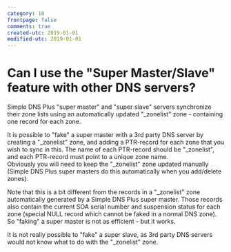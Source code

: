 ```yaml
---
category: 18
frontpage: false
comments: true
created-utc: 2019-01-01
modified-utc: 2019-01-01
---
```

# Can I use the "Super Master/Slave" feature with other DNS servers?

Simple DNS Plus "super master" and "super slave" servers synchronize their zone lists using an automatically updated "_zonelist" zone - containing one record for each zone.  
  
It is possible to "fake" a super master with a 3rd party DNS server by creating a "_zonelist" zone, and adding a PTR-record for each zone that you wish to sync in this. The name of each PTR-record should be "_zonelist", and each PTR-record must point to a unique zone name.  
Obviously you will need to keep the "_zonelist" zone updated manually (Simple DNS Plus super masters do this automatically when you add/delete zones).  
  
Note that this is a bit different from the records in a "_zonelist" zone automatically generated by a Simple DNS Plus super master. Those records also contain the current SOA serial number and suspension status for each zone (special NULL record which cannot be faked in a normal DNS zone).  
So "faking" a super master is not as efficient - but it works.  
  
It is not really possible to "fake" a super slave, as 3rd party DNS servers would not know what to do with the "_zonelist" zone.  
